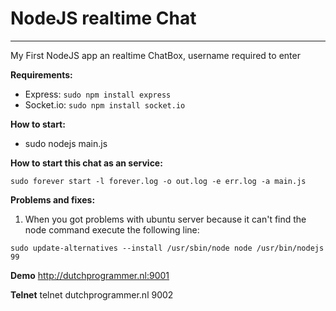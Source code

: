 # NodeJS realtime Chat #
* * *

My First NodeJS app an realtime ChatBox, username required to enter

**Requirements:**
  * Express:  `sudo npm install express`
  * Socket.io: `sudo npm install socket.io`

**How to start:**
  * sudo nodejs main.js

**How to start this chat as an service:**

  `sudo forever start -l forever.log -o out.log -e err.log -a main.js`
  
**Problems and fixes:**

1. When you got problems with ubuntu server because it can't find the node command execute the following line:

  `sudo update-alternatives --install /usr/sbin/node node /usr/bin/nodejs 99`


**Demo**
http://dutchprogrammer.nl:9001

**Telnet**
telnet dutchprogrammer.nl 9002
